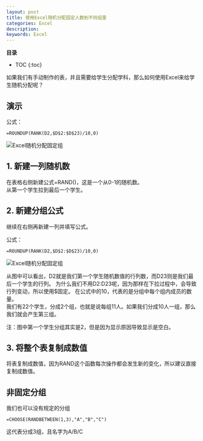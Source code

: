 ```yaml
---
layout: post
title: 使用Excel随机分配固定人数到不同组里
categories: Excel
description: 
keywords: Excel
---
```



**目录**

* TOC
{:toc}

如果我们有手动制作的表，并且需要给学生分配学科，那么如何使用Excel来给学生随机分配呢？  

## 演示
公式：
```
=ROUNDUP(RANK(D2,$D$2:$D$23)/10,0)
```
![Excel随机分配固定组](/blog/images/posts/2020/20200811_Excel_Randomly_Assign_Groups.png)

## 1. 新建一列随机数
在表格右侧新建公式=RAND()，这是一个从0-1的随机数。  
从第一个学生拉到最后一个学生。  

## 2. 新建分组公式
继续在右侧再新建一列并填写公式。


公式：
```
=ROUNDUP(RANK(D2,$D$2:$D$23)/10,0)
```
![Excel随机分配固定组](/blog/images/posts/2020/20200811_Excel_Randomly_Assign_Groups.png)

从图中可以看出，D2就是我们第一个学生随机数值的行列数，而D23则是我们最后一个学生的行列。
为什么我们不用D2:D23呢，因为那样在下拉过程中，会导致行列变动，所以使用$固定。
在公式中的10，代表的是分组中每个组内成员的数量。  
我们有22个学生，分成2个组，也就是说每组11人。如果我们分成10人一组，那么我们就会产生第三组。  

注：图中第一个学生分组其实是2，但是因为显示原因导致显示是空白。


## 3. 将整个表复制成数值
将表复制成数值，因为RAND这个函数每次操作都会发生新的变化，所以建议直接复制成数值。

## 非固定分组
我们也可以没有规定的分组
```
=CHOOSE(RANDBETWEEN(1,3),"A","B","C")
```
这代表分成3组，且名字为A/B/C